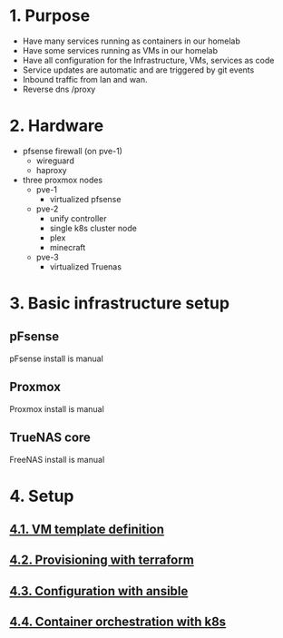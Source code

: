 # 1. Purpose

* Have many services running as containers in our homelab
* Have some services running as VMs in our homelab
* Have all configuration for the Infrastructure, VMs, services as code
* Service updates are automatic and are triggered by git events
* Inbound traffic from lan and wan.
* Reverse dns /proxy

# 2. Hardware

* pfsense firewall (on pve-1)
    * wireguard
    * haproxy
* three proxmox nodes
    * pve-1
        * virtualized pfsense
    * pve-2
        * unify controller
        * single k8s cluster node
        * plex
        * minecraft
    * pve-3
        * virtualized Truenas

# 3. Basic infrastructure setup

## pFsense
pFsense install is manual

## Proxmox
Proxmox install is manual

## TrueNAS core
FreeNAS install is manual

# 4. Setup

## [4.1. VM template definition](1_cloud_image/)
## [4.2. Provisioning with terraform](2_terraform/)
## [4.3. Configuration with ansible](3_ansible/)
## [4.4. Container orchestration with k8s](4_k8s/)
